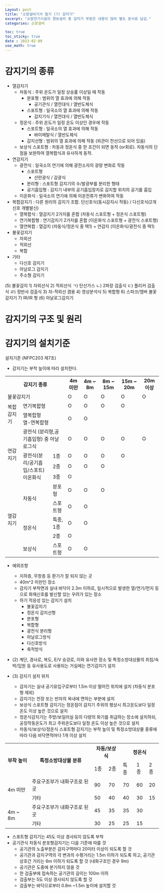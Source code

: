 ```yaml
---
Layout: post
title: "소방설비기사 필기 (?) 감지기"
excerpt: "소방전기시설의 경보설비 중 감지기 부분은 내용이 많아 별도 문서로 남김."
categories: 소방설비

toc: true
toc_sticky: true
date : 2023-02-09
use_math: true
---
```


# 감지기의 종류

- 열감지기
  - 차동식 : 주위 온도가 일정 상승률 이상일 때 작동
    - 분포형 : 범위의 열 효과에 의해 작동
      - 공기관식 / 열전대식 / 열반도체식 
    - 스포트형 : 일국소의 열 효과에 의해 작동
      - 감지기식 / 열전대식 / 열반도체식
  - 정온식 : 주위 온도가 일정 온도 이상인 경우에 작동
    - 스포트형 : 일국소의 열 효과에 의해 작동
      - 바이메탈식 / 열반도체식
    - 감지선형 : 범위의 열 효과에 의해 작동 (외관이 전선으로 되어 있음)
  - 보상식 스포트형 : 차동과 정온식 중 한 조건이 되면 동작 (or회로). 차동식의 단점을 보완하여 열복합식과 유사하게 동작.
- 연감지기
  - 광전식 : 일국소의 연기에 의해 광전소자의 광량 변화로 작동
    - 스포트형
      - 산란광식 / 감광식
    - 분리형 : 스포트형 감지기의 수/발광부를 분리한 형태
    - 공기흡입형 : 감지기 내부의 공기흡입장치로 감지할 위치의 공기를 흡입
  - 이온화식 : 일국소의 연기에 의해 이온전류가 변화하여 작동
- 복합감지기 : 다른 원리의 감지기 조합. 단신호식(동시감지시 작동) / 다신호식(2개신호 개별발신)
  - 열복합식 : 열감지기 2가지를 혼합 (차동식 스포트형 + 정온식 스포트형)
  - 연기복합형 : 연기감지기 2가지를 혼합 (이온화식 스포트형 + 광전식 스포트형)
  - 열연복합 : 열감지 (차동식/정온식 중 택1) + 연감지 (이온화식/광전식 중 택1)
- 불꽃감지기
  - 자외선
  - 적외선
  - 복합
- 기타
  - 다신호 감지기
  - 아날로그 감지기
  - 주소형 감지기


(5) 불꽃감지
    1) 자외선식
    2) 적외선식
      ㄱ) 탄산가스
      ㄴ) 2파장 검출식
      ㄷ) 플리커 검출식
      ㄹ) 정반사 검출식
    3) 자-적외선 겸용
    4) 영상분석식
    5) 복합형
    6) 스파크/앰버 불꽃감지기
    7) IR/IR 형
(6) 아날로그감지기

# 감지기의 구조 및 원리

# 감지기의 설치기준

설치기준 (NFPC203 제7조)
- 감지기는 부착 높이에 따라 설치한다.

<table>
  <tr>
    <th colspan="3"> 감지기 종류 </th> <th> 4m 미만 </th> <th> 4m ~ 8m </th> <th> 8m ~ 15m </th> <th> 15m ~ 20m </th> <th> 20m 이상 </th>
  </tr>
  <tr>
    <td colspan="3"> 불꽃감지기 </td> <td> O </td> <td> O </td> <td> O </td> <td> O </td> <td> O </td>
  </tr>
  
  <tr>
    <td rowspan="2"> 복합감지기 </td> <td colspan="2"> 연기복합형 </td> <td> O </td> <td> O </td> <td> O </td> <td> O </td> <td> </td>
  </tr>
  <tr>
     <td colspan="2"> 열복합형 <br> 열-연복합형</td> <td> O </td> <td> O </td><td> </td><td> </td><td> </td>
  </tr>

  <tr>
    <td rowspan="4"> 연감지기 </td> <td colspan="2"> 광전식 (분리형,공기흡입형) 중 아날로그식 </td> <td> O </td> <td> O </td> <td> O </td> <td> O </td> <td> O </td>
  </tr>
  <tr>
    <td rowspan="3"> 광전식(분리/공기흡입/스포트) <br> 이온화식 </td> <td> 1종 </td> <td> O </td> <td> O </td> <td> O </td> <td> O </td><td> </td>
  </tr>
  <tr>
    <td> 2종 </td> <td> O </td> <td> O </td> <td> O </td> <td> </td><td> </td>
  </tr>
  <tr>
    <td> 3종 </td> <td> O </td><td> </td><td> </td><td> </td><td> </td>
  </tr>
  <tr>
    <td rowspan="5"> 열감지기 </td> <td rowspan="2"> 차동식 </td> <td> 분포형 </td> <td> O </td> <td> O </td> <td> O </td><td> </td><td> </td>
  </tr>
  <tr> 
    <td> 스포트형 </td> <td> O </td> <td> O </td><td> </td><td> </td><td> </td>
  </tr>
  <tr>
    <td rowspan="2"> 정온식 </td> <td> 특종, 1종 </td> <td> O </td> <td> O </td><td> </td><td> </td><td> </td>
  </tr>
  <tr>
    <td> 2종 </td> <td> O </td> <td> </td><td> </td><td> </td><td> </td>
  </tr>
  <tr>
    <td> 보상식 </td> <td> 스포트형 </td> <td> O </td> <td> O </td><td> </td><td> </td><td> </td>
  </tr>
</table>


  - 예외조항
    - 지하층, 무창층 등 환기가 잘 되지 않는 곳
    - 40m^2 미만인 장소
    - 감지기 부착면과 실내 바닥이 2.3m 이하로, 일시적으로 발생한 열/연기/먼지 등으로 화재신호를 발신할 있는 우려가 있는 장소
    - 하기 적응성 있는 감지기 설치
      - 불꽃감지기
      - 정온식 감지선형
      - 분포형
      - 복합형
      - 광전식 분리형
      - 아날로그방식
      - 다신호방식
      - 축적방식

- (2) 계단, 경사로, 복도, E/V 승강로, 이와 유사한 장소 및 특정소방대상물의 취침/숙박/입원 등 유사용도로 사용되는 거실에는 연기감지기 설치
- (3) 감지기 설치 위치
  - 감자기는 실내 공기유입구로부터 1.5m 이상 떨어진 위치에 설치 (차동식 분포형 제외)
  - 감지기는 천장 또는 반자의 옥내에 면하는 부분에 설치
  - 보상식 스포트형 감지기는 정온점이 감지기 주위의 평상시 최고온도보다 일정 온도 이상 높은 것으로 설치
  - 정온식감지기는 주방/보일러실 등의 다량의 화기를 취급하는 장소에 설치하되, 공칭작동온도가 최고 주위온도보다 일정 온도 이상 높은 것으로 설치
  - 차동식/보상식/정온식 스포트형 감지기는 부착 높이 및 특정소방대상물 종류에 따라 다음 바닥면적마다 1개 이상 설치

<table>
  <tr>
    <th rowspan="2"> 부착 높이 </th>  <th rowspan="2"> 특정소방대상물 분류 </th> <th colspan="2"> 차동/보상식 </th> <th colspan="3"> 정온식 </th>
  </tr>
  <tr>
    <td> 1종 </td> <td> 2종 </td> <td> 특종 </td> <td> 1종 </td> <td> 2종 </td>
  </tr>
  <tr>
    <td rowspan="2"> 4m 미만 </td> <td> 주요구조부가 내화구조로 된 곳 </td> <td> 90 </td> <td> 70 </td> <td> 70 </td> <td> 60 </td> <td> 20 </td> 
  </tr>
  <tr>
    <td> 기타 </td> <td> 50 </td> <td> 40 </td> <td> 40 </td> <td> 30 </td> <td> 15 </td> 
  </tr>
  <tr>
    <td rowspan="2"> 4m ~ 8m </td> <td> 주요구조부가 내화구조로 된 곳 </td> <td> 45 </td> <td> 35 </td> <td> 35 </td> <td> 30 </td> <td> </td> 
  </tr>
  <tr>
    <td> 기타 </td> <td> 30 </td> <td> 25 </td> <td> 25 </td> <td> 15 </td> <td> </td> 
  </tr>
</table>

  - 스포트형 감지기는 45도 이상 경사되지 않도록 부착
  - 공기관식 차동식 분포형감지기는 다음 기준에 따를 것
    - 공기관의 노출부분은 감지구역마다 20미터 이상이 되도록 할 것
    - 공기관과 감지구역의 각 변과의 수평거리는 1.5m 이하가 되도록 하고, 공기관 상호간 거리는 6m 이하가 되도록 할 것 (내화구조인 경우 9m)
    - 공기관은 도중에 분기하지 않을 것
    - 한 검출부에 접속하는 공기관의 길이는 100m 이하
    - 검출부는 5도 이상 경사되지 않도록 할 것
    - 검출부는 바닥으로부터 0.8m ~1.5m 높이에 설치할 것
